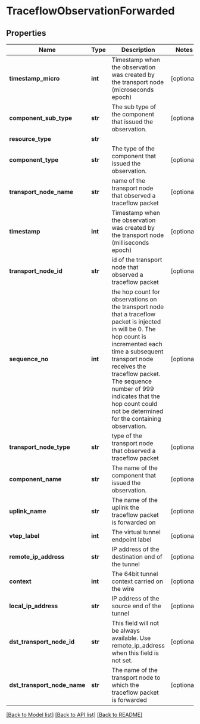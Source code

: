 # TraceflowObservationForwarded

## Properties
Name | Type | Description | Notes
------------ | ------------- | ------------- | -------------
**timestamp_micro** | **int** | Timestamp when the observation was created by the transport node (microseconds epoch) | [optional] 
**component_sub_type** | **str** | The sub type of the component that issued the observation. | [optional] 
**resource_type** | **str** |  | 
**component_type** | **str** | The type of the component that issued the observation. | [optional] 
**transport_node_name** | **str** | name of the transport node that observed a traceflow packet | [optional] 
**timestamp** | **int** | Timestamp when the observation was created by the transport node (milliseconds epoch) | [optional] 
**transport_node_id** | **str** | id of the transport node that observed a traceflow packet | [optional] 
**sequence_no** | **int** | the hop count for observations on the transport node that a traceflow packet is injected in will be 0. The hop count is incremented each time a subsequent transport node receives the traceflow packet. The sequence number of 999 indicates that the hop count could not be determined for the containing observation. | [optional] 
**transport_node_type** | **str** | type of the transport node that observed a traceflow packet | [optional] 
**component_name** | **str** | The name of the component that issued the observation. | [optional] 
**uplink_name** | **str** | The name of the uplink the traceflow packet is forwarded on | [optional] 
**vtep_label** | **int** | The virtual tunnel endpoint label | [optional] 
**remote_ip_address** | **str** | IP address of the destination end of the tunnel | [optional] 
**context** | **int** | The 64bit tunnel context carried on the wire | [optional] 
**local_ip_address** | **str** | IP address of the source end of the tunnel | [optional] 
**dst_transport_node_id** | **str** | This field will not be always available. Use remote_ip_address when this field is not set. | [optional] 
**dst_transport_node_name** | **str** | The name of the transport node to which the traceflow packet is forwarded | [optional] 

[[Back to Model list]](../README.md#documentation-for-models) [[Back to API list]](../README.md#documentation-for-api-endpoints) [[Back to README]](../README.md)

